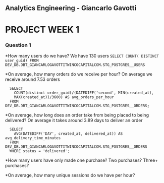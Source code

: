 ## Analytics Engineering - Giancarlo Gavotti

# PROJECT WEEK 1

### Question 1

*How many users do we have?
We have 130 users
``` SELECT COUNT( DISTINCT user_guid) FROM DEV_DB.DBT_GIANCARLOGAVOTTITWINCOCAPITALCOM.STG_POSTGRES__USERS ```

*On average, how many orders do we receive per hour?
On average we receive around 7.53 orders
``` 
  SELECT 
    COUNT(distinct order_guid)/(DATEDIFF('second', MIN(created_at),    
    MAX(created_at))/3600) AS avg_orders_per_hour 
  FROM DEV_DB.DBT_GIANCARLOGAVOTTITWINCOCAPITALCOM.STG_POSTGRES__ORDERS;
``` 

*On average, how long does an order take from being placed to being delivered?
On average it takes around 3.89 days to deliver an order
``` 
  SELECT
    AVG(DATEDIFF('DAY', created_at, delivered_at)) AS avg_delivery_time_minutes
  FROM DEV_DB.DBT_GIANCARLOGAVOTTITWINCOCAPITALCOM.STG_POSTGRES__ORDERS
  WHERE status = 'delivered';
``` 
*How many users have only made one purchase? Two purchases? Three+ purchases?


*On average, how many unique sessions do we have per hour?